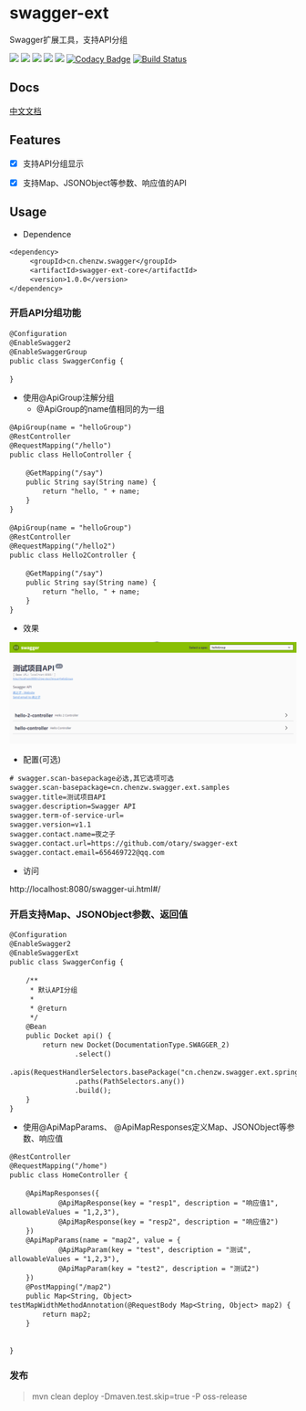 # swagger-ext

Swagger扩展工具，支持API分组

![](https://img.shields.io/badge/springboot-2.1.5.RELEASE-brightgreen)
![](https://img.shields.io/badge/spring--framework-4.3.24.RELEASE-brightgreen)
![](https://img.shields.io/badge/jdk-1.8-green)
![](https://img.shields.io/badge/springfox--swagger2-2.9.2-brightgreen)
![](https://img.shields.io/badge/javassist-3.25.0--GA-brightgreen)
[![Codacy Badge](https://api.codacy.com/project/badge/Grade/fbaa198ef0ed46409d93384dfbb6643b)](https://www.codacy.com/manual/otary/sms-integration?utm_source=github.com&amp;utm_medium=referral&amp;utm_content=otary/sms-integration&amp;utm_campaign=Badge_Grade)
[![Build Status](https://travis-ci.org/otary/swagger-ext.svg?branch=master)](https://travis-ci.org/otary/swagger-ext)


## Docs

[中文文档](https://otary.github.io/swagger-ext/)

## Features

- [x] 支持API分组显示
- [x] 支持Map、JSONObject等参数、响应值的API


## Usage

- Dependence

```
<dependency>
     <groupId>cn.chenzw.swagger</groupId>
     <artifactId>swagger-ext-core</artifactId>
     <version>1.0.0</version>
</dependency>
```

### 开启API分组功能

```
@Configuration
@EnableSwagger2
@EnableSwaggerGroup
public class SwaggerConfig {

}
```

- 使用@ApiGroup注解分组
  - @ApiGroup的name值相同的为一组
```
@ApiGroup(name = "helloGroup")
@RestController
@RequestMapping("/hello")
public class HelloController {

    @GetMapping("/say")
    public String say(String name) {
        return "hello, " + name;
    }
}

@ApiGroup(name = "helloGroup")
@RestController
@RequestMapping("/hello2")
public class Hello2Controller {

    @GetMapping("/say")
    public String say(String name) {
        return "hello, " + name;
    }
}

```

- 效果

![](images/15b7c0c9.png)

- 配置(可选)

```
# swagger.scan-basepackage必选,其它选项可选
swagger.scan-basepackage=cn.chenzw.swagger.ext.samples
swagger.title=测试项目API
swagger.description=Swagger API
swagger.term-of-service-url=
swagger.version=v1.1
swagger.contact.name=夜之子
swagger.contact.url=https://github.com/otary/swagger-ext
swagger.contact.email=656469722@qq.com
```

- 访问

http://localhost:8080/swagger-ui.html#/


### 开启支持Map、JSONObject参数、返回值


```
@Configuration
@EnableSwagger2
@EnableSwaggerExt
public class SwaggerConfig {

    /**
     * 默认API分组
     *
     * @return
     */
    @Bean
    public Docket api() {
        return new Docket(DocumentationType.SWAGGER_2)
                .select()
                .apis(RequestHandlerSelectors.basePackage("cn.chenzw.swagger.ext.springboot"))
                .paths(PathSelectors.any())
                .build();
    }
}
```

- 使用@ApiMapParams、 @ApiMapResponses定义Map、JSONObject等参数、响应值

```
@RestController
@RequestMapping("/home")
public class HomeController {

    @ApiMapResponses({
            @ApiMapResponse(key = "resp1", description = "响应值1", allowableValues = "1,2,3"),
            @ApiMapResponse(key = "resp2", description = "响应值2")
    })
    @ApiMapParams(name = "map2", value = {
            @ApiMapParam(key = "test", description = "测试", allowableValues = "1,2,3"),
            @ApiMapParam(key = "test2", description = "测试2")
    })
    @PostMapping("/map2")
    public Map<String, Object> testMapWidthMethodAnnotation(@RequestBody Map<String, Object> map2) {
        return map2;
    }


}
```

### 发布

> mvn clean deploy -Dmaven.test.skip=true -P oss-release